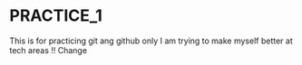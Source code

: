 # PRACTICE_1
This is for practicing git ang github only 
I am trying to make myself better at tech areas !!
Change 
